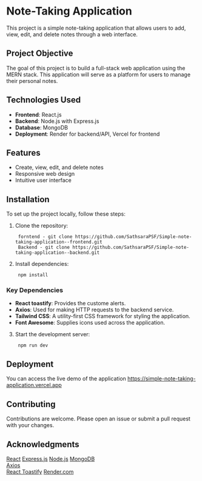 # Note-Taking Application

This project is a simple note-taking application that allows users to add, view, edit, and delete notes through a web interface.

## Project Objective

The goal of this project is to build a full-stack web application using the MERN stack. This application will serve as a platform for users to manage their personal notes.

## Technologies Used

- **Frontend**: React.js
- **Backend**: Node.js with Express.js
- **Database**: MongoDB
- **Deployment**: Render for backend/API, Vercel for frontend

## Features

- Create, view, edit, and delete notes
- Responsive web design
- Intuitive user interface

## Installation

To set up the project locally, follow these steps:

1. Clone the repository:

        forntend - git clone https://github.com/SathsaraPSF/Simple-note-taking-application--frontend.git
        Backend - git clone https://github.com/SathsaraPSF/Simple-note-taking-application--backend.git


2. Install dependencies:
    
        npm install

### Key Dependencies

- **React toastify**: Provides the custome alerts.
- **Axios**: Used for making HTTP requests to the backend service.
- **Tailwind CSS**: A utility-first CSS framework for styling the application.
- **Font Awesome**: Supplies icons used across the application.

3. Start the development server:
    
        npm run dev

## Deployment

You can access the live demo of the application https://simple-note-taking-application.vercel.app

## Contributing

Contributions are welcome. Please open an issue or submit a pull request with your changes.


## Acknowledgments
<a href="https://reactjs.org">React</a>
<a href="https://expressjs.com/">Express.js</a>
<a href="https://nodejs.org/en">Node.js</a>
<a href="https://www.mongodb.com/">MongoDB</a>  
<a href="https://axios-http.com/">Axios</a>  
<a href="https://github.com/fkhadra/react-toastify">React Toastify</a> 
<a href="https://render.com]">Render.com</a> 
  
